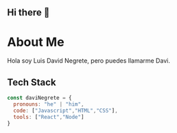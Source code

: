 ## Hi there 👋

**About Me**
==========

Hola soy Luis David Negrete, pero puedes llamarme Davi.

**Tech Stack**
-------------

```js
const daviNegrete = {
  pronouns: "he" | "him",
  code: ["Javascript","HTML","CSS"],
  tools: ["React","Node"]
}
```

<!--
**Davi-Negrete/Davi-Negrete** is a ✨ _special_ ✨ repository because its `README.md` (this file) appears on your GitHub profile.

Here are some ideas to get you started:

- 🔭 I’m currently working on ...
- 🌱 I’m currently learning ...
- 👯 I’m looking to collaborate on ...
- 🤔 I’m looking for help with ...
- 💬 Ask me about ...
- 📫 How to reach me: ...
- 😄 Pronouns: ...
- ⚡ Fun fact: ...
-->
